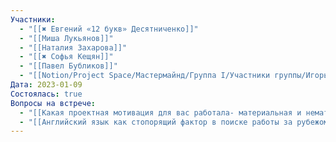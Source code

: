 ```yaml
---
Участники:
  - "[[✖️ Евгений «12 букв» Десятниченко]]"
  - "[[Миша Лукьянов]]"
  - "[[Наталия Захарова]]"
  - "[[✖️ Софья Кещян]]"
  - "[[Павел Бубликов]]"
  - "[[Notion/Project Space/Мастермайнд/Группа I/Участники группы/Игорь Алексеенко/Игорь Алексеенко\\|Игорь Алексеенко]]"
Дата: 2023-01-09
Состоялась: true
Вопросы на встрече:
  - "[[Какая проектная мотивация для вас работала- материальная и нематериальная]]"
  - "[[Английский язык как стопорящий фактор в поиске работы за рубежом]]"
---
```

